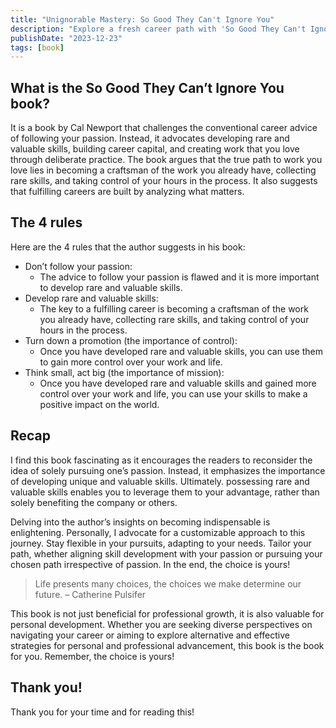 ```yaml
---
title: "Unignorable Mastery: So Good They Can't Ignore You"
description: "Explore a fresh career path with 'So Good They Can't Ignore You' by Cal Newport. Personalize your path to success. The choice is yours!"
publishDate: "2023-12-23"
tags: [book]
---
```


## What is the So Good They Can’t Ignore You book?

It is a book by Cal Newport that challenges the conventional career advice of following your passion. Instead, it advocates developing rare and valuable skills, building career capital, and creating work that you love through deliberate practice. The book argues that the true path to work you love lies in becoming a craftsman of the work you already have, collecting rare skills, and taking control of your hours in the process. It also suggests that fulfilling careers are built by analyzing what matters.

## The 4 rules

Here are the 4 rules that the author suggests in his book:

- Don’t follow your passion:
  - The advice to follow your passion is flawed and it is more important to develop rare and valuable skills.
- Develop rare and valuable skills:
  - The key to a fulfilling career is becoming a craftsman of the work you already have, collecting rare skills, and taking control of your hours in the process.
- Turn down a promotion (the importance of control):
  - Once you have developed rare and valuable skills, you can use them to gain more control over your work and life.
- Think small, act big (the importance of mission):
  - Once you have developed rare and valuable skills and gained more control over your work and life, you can use your skills to make a positive impact on the world.

## Recap

I find this book fascinating as it encourages the readers to reconsider the idea of solely pursuing one’s passion. Instead, it emphasizes the importance of developing unique and valuable skills. Ultimately. possessing rare and valuable skills enables you to leverage them to your advantage, rather than solely benefiting the company or others.

Delving into the author’s insights on becoming indispensable is enlightening. Personally, I advocate for a customizable approach to this journey. Stay flexible in your pursuits, adapting to your needs. Tailor your path, whether aligning skill development with your passion or pursuing your chosen path irrespective of passion. In the end, the choice is yours!

> Life presents many choices, the choices we make determine our future. – Catherine Pulsifer

This book is not just beneficial for professional growth, it is also valuable for personal development. Whether you are seeking diverse perspectives on navigating your career or aiming to explore alternative and effective strategies for personal and professional advancement, this book is the book for you. Remember, the choice is yours!

## Thank you!

Thank you for your time and for reading this!

